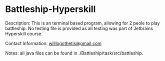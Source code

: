 # Battleship-Hyperskill

Description: This is an terminal based program, allowing for 2 peole to play battleship. 
             No testing file is provided as all testing was part of Jetbrains Hyperskill course.

Contact Information: willlogothetis@gmail.com

Notes: all java files can be found in ./Battleship/task/src/battleship.
